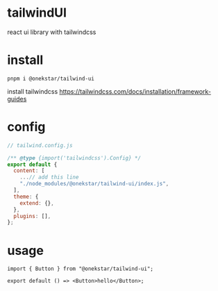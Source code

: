 # tailwindUI

react ui library with tailwindcss

# install

```shell
pnpm i @onekstar/tailwind-ui
```

install tailwindcss
https://tailwindcss.com/docs/installation/framework-guides

# config

```js
// tailwind.config.js

/** @type {import('tailwindcss').Config} */
export default {
  content: [
    ...// add this line
    "./node_modules/@onekstar/tailwind-ui/index.js",
  ],
  theme: {
    extend: {},
  },
  plugins: [],
};
```

# usage

```tsx
import { Button } from "@onekstar/tailwind-ui";

export default () => <Button>hello</Button>;
```
